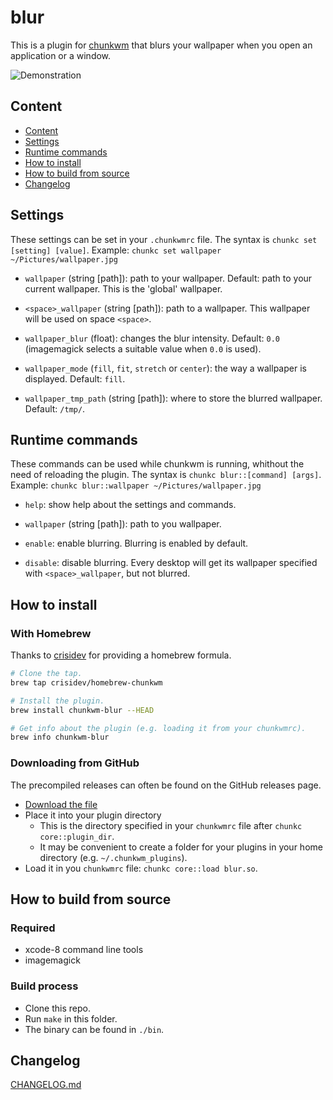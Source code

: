 # blur
This is a plugin for [chunkwm](https://github.com/koekeishiya/chunkwm) that blurs your wallpaper when you open an application or a window.

![Demonstration](demo.gif)

## Content
- [Content](#content)
- [Settings](#settings)
- [Runtime commands](#runtime-commands)
- [How to install](#how-to-install)
- [How to build from source](#how-to-build-from-source)
- [Changelog](#changelog)

## Settings
These settings can be set in your `.chunkwmrc` file.
The syntax is `chunkc set [setting] [value]`.
Example: `chunkc set wallpaper ~/Pictures/wallpaper.jpg`

- `wallpaper` (string [path]): path to your wallpaper. Default: path to your current wallpaper. This is the 'global' wallpaper.

- `<space>_wallpaper` (string [path]): path to a wallpaper. This wallpaper will be used on space `<space>`.

- `wallpaper_blur` (float): changes the blur intensity. Default: `0.0` (imagemagick selects a suitable value when `0.0` is used).

- `wallpaper_mode` (`fill`, `fit`, `stretch` or `center`): the way a wallpaper is displayed. Default: `fill`.

- `wallpaper_tmp_path` (string [path]): where to store the blurred wallpaper. Default: `/tmp/`.

## Runtime commands
These commands can be used while chunkwm is running, whithout the need of reloading the plugin. The syntax is `chunkc blur::[command] [args]`.
Example: `chunkc blur::wallpaper ~/Pictures/wallpaper.jpg`

- `help`: show help about the settings and commands.

- `wallpaper` (string [path]): path to you wallpaper.

- `enable`: enable blurring. Blurring is enabled by default.

- `disable`: disable blurring. Every desktop will get its wallpaper specified with `<space>_wallpaper`, but not blurred.

## How to install
### With Homebrew
Thanks to [crisidev](https://github.com/crisidev) for providing a homebrew formula.

```bash
# Clone the tap.
brew tap crisidev/homebrew-chunkwm

# Install the plugin.
brew install chunkwm-blur --HEAD

# Get info about the plugin (e.g. loading it from your chunkwmrc).
brew info chunkwm-blur
```

### Downloading from GitHub
The precompiled releases can often be found on the GitHub releases page.

- [Download the file](https://github.com/splintah/blur/releases)
- Place it into your plugin directory
    - This is the directory specified in your `chunkwmrc` file after `chunkc core::plugin_dir`.
    - It may be convenient to create a folder for your plugins in your home directory (e.g. `~/.chunkwm_plugins`).
- Load it in you `chunkwmrc` file: `chunkc core::load blur.so`.

## How to build from source
### Required
- xcode-8 command line tools
- imagemagick

### Build process
- Clone this repo.
- Run `make` in this folder.
- The binary can be found in `./bin`.

## Changelog
[CHANGELOG.md](https://github.com/splintah/blur/blob/master/CHANGELOG.md)

